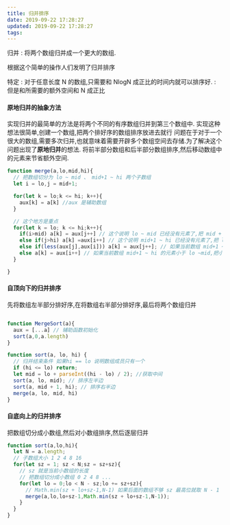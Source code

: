 ```yaml
---
title: 归并排序
date: 2019-09-22 17:28:27
updated: 2019-09-22 17:28:27
tags:
---
```

归并
: 将两个数组归并成一个更大的数组.

根据这个简单的操作人们发明了归并排序

特定
: 对于任意长度 N 的数组,只需要和 NlogN 成正比的时间内就可以排序好.
: 但是和所需要的额外空间和 N 成正比

#### 原地归并的抽象方法
实现归并的最简单的方法是将两个不同的有序数组归并到第三个数组中.
实现这种想法很简单,创建一个数组,把两个排好序的数组排序放进去就行
问题在于对于一个很大的数组,需要多次归并,也就意味着需要开辟多个数组空间去存储.为了解决这个问题出现了**原地归并**的想法.
将前半部分数组和后半部分数组排序,然后移动数组中的元素来节省额外空间.

```js merge
function merge(a,lo,mid,hi){
  // 把数组切分为 lo ~ mid 、 mid+1 ~ hi 两个子数组
  let i = lo,j = mid+1;

  for(let k = lo;k <= hi; k++){
    aux[k] = a[k] //aux 是辅助数组
  }

  // 这个地方是重点
  for(let k = lo; k <= hi;k++){
    if(i>mid) a[k] = aux[j++] // 这个说明 lo ~ mid 已经没有元素了,把 mid + 1 ~ hi 的元素按照顺序放入 a 数组的余下位置
    else if(j>hi) a[k] =aux[i++] // 这个说明 mid+1 ~ hi 已经没有元素了,把 lo ~ mid 的元素按照顺序放入 a 数组的余下位置
    else if(less(aux[j],aux[i])) a[k] = aux[j++]; // 如果当前数组 mid+1 ~ hi 的元素大于 lo ~mid,把小的那个元素给a[k]
    else a[k] = aux[i++] // 如果当前数组 mid+1 ~ hi 的元素小于 lo ~mid,把小的那个元素给a[k]
  }

}
```

#### 自顶向下的归并排序

先将数组左半部分排好序,在将数组右半部分排好序,最后将两个数组归并

```js merge

function MergeSort(a){
  aux = [...a] // 辅助函数初始化
  sort(a,0,a.length)
}

function sort(a, lo, hi) {
  // 归并结束条件 如果hi == lo 说明数组成员只有一个
  if (hi <= lo) return;
  let mid = lo + parseInt((hi - lo) / 2); //获取中间
  sort(a, lo, mid); // 排序左半边
  sort(a, mid + 1, hi); // 排序右半边
  merge(a, lo, mid, hi)
}
```

#### 自底向上的归并排序

把数组切分成小数组,然后对小数组排序,然后逐层归并

```js MergeSort
function sort(a,lo,hi){
  let N = a.length;
  // 子数组大小 1 2 4 8 16
  for(let sz = 1; sz < N;sz = sz+sz){
    // sz 就是当前小数组的长度
    // 把数组切分成小数组 0 2 4 8 ...
    for(let lo = 0;lo < N - sz;lo += sz+sz){
      // Math.min(sz + lo+sz-1,N-1) 如果后面的数组不够 sz 最高位就取 N - 1
      merge(a,lo,lo+sz-1,Math.min(sz + lo+sz-1,N-1));
    }
  }
}
```